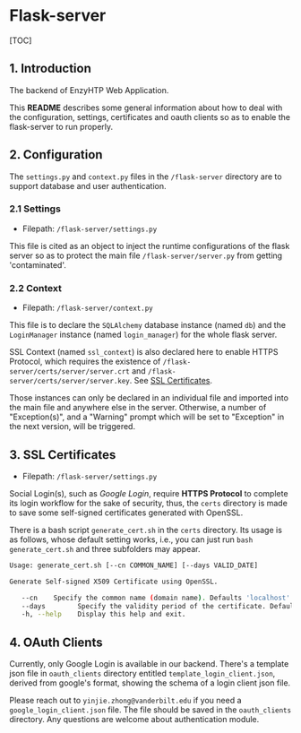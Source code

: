 # Flask-server

[TOC]

## 1. Introduction

The backend of EnzyHTP Web Application.

This **README** describes some general information about how to deal with the configuration, settings, certificates and oauth clients so as to enable the flask-server to run properly.

## 2. Configuration

The `settings.py` and `context.py` files in the `/flask-server` directory are to support database and user authentication.

### 2.1 Settings

- Filepath: `/flask-server/settings.py`

This file is cited as an object to inject the runtime configurations of the flask server so as to protect the main file `/flask-server/server.py` from getting 'contaminated'.

### 2.2 Context

- Filepath: `/flask-server/context.py`

This file is to declare the `SQLAlchemy` database instance (named `db`) and the `LoginManager` instance (named `login_manager`) for the whole flask server.

SSL Context (named `ssl_context`) is also declared here to enable HTTPS Protocol, which requires the existence of `/flask-server/certs/server/server.crt` and `/flask-server/certs/server/server.key`. See [SSL Certificates](#3-ssl-certificates).

Those instances can only be declared in an individual file and imported into the main file and anywhere else in the server. Otherwise, a number of "Exception(s)", and a "Warning" prompt which will be set to "Exception" in the next version, will be triggered.

## 3. SSL Certificates

- Filepath: `/flask-server/settings.py`

Social Login(s), such as *Google Login*, require **HTTPS Protocol** to complete its login workflow for the sake of security, thus, the `certs` directory is made to save some self-signed certificates generated with OpenSSL.

There is a bash script `generate_cert.sh` in the `certs` directory. Its usage is as follows, whose default setting works, i.e., you can just run `bash generate_cert.sh` and three subfolders may appear.

```bash
Usage: generate_cert.sh [--cn COMMON_NAME] [--days VALID_DATE]

Generate Self-signed X509 Certificate using OpenSSL.

   --cn    Specify the common name (domain name). Defaults 'localhost'.
   --days        Specify the validity period of the certificate. Defaults '365'.
   -h, --help    Display this help and exit.
```

## 4. OAuth Clients

Currently, only Google Login is available in our backend. There's a template json file in `oauth_clients` directory entitled `template_login_client.json`, derived from google's format, showing the schema of a login client json file.

Please reach out to `yinjie.zhong@vanderbilt.edu` if you need a `google_login_client.json` file. The file should be saved in the `oauth_clients` directory. Any questions are welcome about authentication module.
